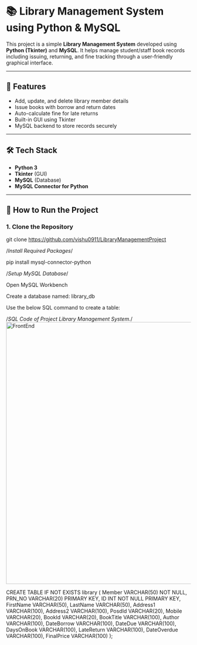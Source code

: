# 📚 Library Management System using Python & MySQL

This project is a simple **Library Management System** developed using **Python (Tkinter)** and **MySQL**. It helps manage student/staff book records including issuing, returning, and fine tracking through a user-friendly graphical interface.

---

## 🚀 Features

- Add, update, and delete library member details
- Issue books with borrow and return dates
- Auto-calculate fine for late returns
- Built-in GUI using Tkinter
- MySQL backend to store records securely

---

## 🛠️ Tech Stack

- **Python 3**
- **Tkinter** (GUI)
- **MySQL** (Database)
- **MySQL Connector for Python**

---

## 📂 How to Run the Project

### 1. Clone the Repository


git clone https://github.com/vishu0911/LibraryManagementProject

/*Install Required Packages*/

pip install mysql-connector-python

/*Setup MySQL Database*/

Open MySQL Workbench

Create a database named: library_db

Use the below SQL command to create a table:

/*SQL Code of Project Library Management System.*/<img width="1347" height="715" alt="FrontEnd" src="https://github.com/user-attachments/assets/304c3ad6-faa4-483a-8839-0a70f512022e" />



CREATE TABLE IF NOT EXISTS library (
    Member VARCHAR(50) NOT NULL,
    PRN_NO VARCHAR(20) PRIMARY KEY,
    ID INT NOT NULL PRIMARY KEY,
    FirstName VARCHAR(50),
    LastName VARCHAR(50),
    Address1 VARCHAR(100),
    Address2 VARCHAR(100),
    PosdId VARCHAR(20),
    Mobile VARCHAR(20),
    BookId VARCHAR(20),
    BookTitle VARCHAR(100),
    Author VARCHAR(100),
    DateBorrow VARCHAR(100),
    DateDue VARCHAR(100),
    DaysOnBook VARCHAR(100),
    LateReturn VARCHAR(100),
    DateOverdue VARCHAR(100),
    FinalPrice VARCHAR(100)
);




